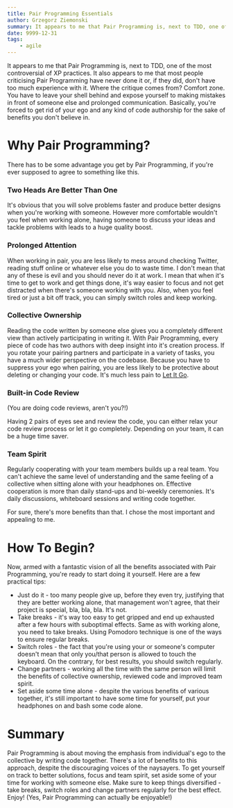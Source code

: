 ```yaml
---
title: Pair Programming Essentials
author: Grzegorz Ziemonski
summary: It appears to me that Pair Programming is, next to TDD, one of the most controversial of XP practices. It also appears to me that most people criticising Pair Programming have never done it or, if they did, don't have too much experience with it. Where the critique comes from? Why should you give Pair Programming a try? How to get yourself into Pair Programming?
date: 9999-12-31
tags:
    - agile
---
```

It appears to me that Pair Programming is, next to TDD, one of the most controversial of XP practices. It also appears
to me that most people criticising Pair Programming have never done it or, if they did, don't have too much experience
with it. Where the critique comes from? Comfort zone. You have to leave your shell behind and expose yourself to
making mistakes in front of someone else and prolonged communication. Basically, you're forced to get rid of your ego and
any kind of code authorship for the sake of benefits you don't believe in.

# Why Pair Programming?
There has to be some advantage you get by Pair Programming, if you're ever supposed to agree to something like this.

### Two Heads Are Better Than One
It's obvious that you will solve problems faster and produce better designs when you're working with someone. However
more comfortable wouldn't you feel when working alone, having someone to discuss your ideas and tackle problems with
leads to a huge quality boost.

### Prolonged Attention
When working in pair, you are less likely to mess around checking Twitter, reading stuff online or whatever else you do to
waste time. I don't mean that any of these is evil and you should never do it at work. I mean that when it's time to get
to work and get things done, it's way easier to focus and not get distracted when there's someone working with you. Also,
when you feel tired or just a bit off track, you can simply switch roles and keep working.

### Collective Ownership
Reading the code written by someone else gives you a completely different view than actively participating in writing it.
With Pair Programming, every piece of code has two authors with deep insight into it's creation process. If you rotate
your pairing partners and participate in a variety of tasks, you have a much wider perspective on the codebase. Because
you have to suppress your ego when pairing, you are less likely to be protective about deleting or changing your code.
It's much less pain to [Let It Go]().

### Built-in Code Review
(You are doing code reviews, aren't you?!)

Having 2 pairs of eyes see and review the code, you can either relax your code review process or let it go completely.
Depending on your team, it can be a huge time saver.

### Team Spirit
Regularly cooperating with your team members builds up a real team. You can't achieve the same level of understanding
and the same feeling of a collective when sitting alone with your headphones on. Effective cooperation is more than
daily stand-ups and bi-weekly ceremonies. It's daily discussions, whiteboard sessions and writing code together.

For sure, there's more benefits than that. I chose the most important and appealing to me.

# How To Begin?
Now, armed with a fantastic vision of all the benefits associated with Pair Programming, you're ready to start doing it
yourself. Here are a few practical tips:
* Just do it - too many people give up, before they even try, justifying that they are better working alone, that
management won't agree, that their project is special, bla, bla, bla. It's not.
* Take breaks - it's way too easy to get gripped and end up exhausted after a few hours with suboptimal effects. Same as
with working alone, you need to take breaks. Using Pomodoro technique is one of the ways to ensure regular breaks.
* Switch roles - the fact that you're using your or someone's computer doesn't mean that only you/that person is allowed
to touch the keyboard. On the contrary, for best results, you should switch regularly.
* Change partners - working all the time with the same person will limit the benefits of collective ownership, reviewed
code and improved team spirit.
* Set aside some time alone - despite the various benefits of various together, it's still important to have some time
for yourself, put your headphones on and bash some code alone.

# Summary
Pair Programming is about moving the emphasis from individual's ego to the collective by writing code together. There's
a lot of benefits to this approach, despite the discouraging voices of the naysayers. To get yourself on track to better
solutions, focus and team spirit, set aside some of your time for working with someone else. Make sure to keep things
diversified - take breaks, switch roles and change partners regularly for the best effect. Enjoy! (Yes, Pair Programming
can actually be enjoyable!)